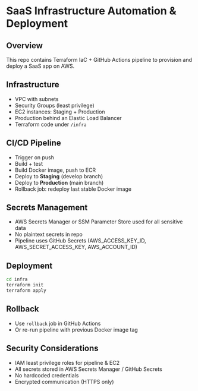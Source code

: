 # SaaS Infrastructure Automation & Deployment

## Overview
This repo contains Terraform IaC + GitHub Actions pipeline to provision and deploy a SaaS app on AWS.

## Infrastructure
- VPC with subnets
- Security Groups (least privilege)
- EC2 instances: Staging + Production
- Production behind an Elastic Load Balancer
- Terraform code under `/infra`

## CI/CD Pipeline
- Trigger on push
- Build + test
- Build Docker image, push to ECR
- Deploy to **Staging** (develop branch)
- Deploy to **Production** (main branch)
- Rollback job: redeploy last stable Docker image

## Secrets Management
- AWS Secrets Manager or SSM Parameter Store used for all sensitive data
- No plaintext secrets in repo
- Pipeline uses GitHub Secrets (AWS_ACCESS_KEY_ID, AWS_SECRET_ACCESS_KEY, AWS_ACCOUNT_ID)

## Deployment
```bash
cd infra
terraform init
terraform apply
```

## Rollback
- Use `rollback` job in GitHub Actions
- Or re-run pipeline with previous Docker image tag

## Security Considerations
- IAM least privilege roles for pipeline & EC2
- All secrets stored in AWS Secrets Manager / GitHub Secrets
- No hardcoded credentials
- Encrypted communication (HTTPS only)
